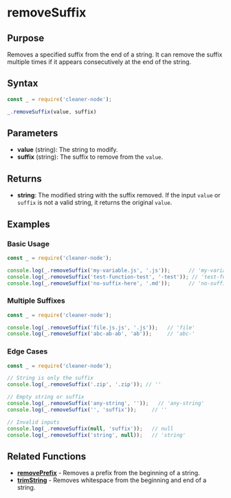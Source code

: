 # removeSuffix

## Purpose
Removes a specified suffix from the end of a string. It can remove the suffix multiple times if it appears consecutively at the end of the string.

## Syntax
```javascript
const _ = require('cleaner-node');

_.removeSuffix(value, suffix)
```

## Parameters
- **value** (string): The string to modify.
- **suffix** (string): The suffix to remove from the `value`.

## Returns
- **string**: The modified string with the suffix removed. If the input `value` or `suffix` is not a valid string, it returns the original `value`.

## Examples

### Basic Usage
```javascript
const _ = require('cleaner-node');

console.log(_.removeSuffix('my-variable.js', '.js'));      // 'my-variable'
console.log(_.removeSuffix('test-function-test', '-test')); // 'test-function'
console.log(_.removeSuffix('no-suffix-here', '.md'));      // 'no-suffix-here'
```

### Multiple Suffixes
```javascript
const _ = require('cleaner-node');

console.log(_.removeSuffix('file.js.js', '.js'));   // 'file'
console.log(_.removeSuffix('abc-ab-ab', 'ab'));     // 'abc-'
```

### Edge Cases
```javascript
const _ = require('cleaner-node');

// String is only the suffix
console.log(_.removeSuffix('.zip', '.zip')); // ''

// Empty string or suffix
console.log(_.removeSuffix('any-string', ''));   // 'any-string'
console.log(_.removeSuffix('', 'suffix'));     // ''

// Invalid inputs
console.log(_.removeSuffix(null, 'suffix'));   // null
console.log(_.removeSuffix('string', null));   // 'string'
```

## Related Functions
- **[removePrefix](./remove-prefix.md)** - Removes a prefix from the beginning of a string.
- **[trimString](./trim-string.md)** - Removes whitespace from the beginning and end of a string. 